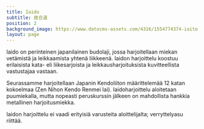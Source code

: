 ```yaml
---
title: Iaido
subtitle: 居合道
position: 2
background_image: https://www.datocms-assets.com/4316/1554774374-iaito.jpg
layout: page
---
```


Iaido on perinteinen japanilainen budolaji, jossa harjoitellaan miekan vetämistä ja leikkaamista yhtenä liikkeenä. Iaidon harjoittelu koostuu erilaisista kata- eli liikesarjoista ja leikkausharjoituksista kuvitteellista vastustajaa vastaan.

Seurassamme harjoitellaan Japanin Kendoliiton määrittelemää 12 katan kokoelmaa (Zen Nihon Kendo Renmei Iai). Iaidoharjoittelu aloitetaan puumiekalla, mutta nopeasti peruskurssin jälkeen on mahdollista hankkia metallinen harjoitusmiekka.

Iaidon harjoittelu ei vaadi erityisiä varusteita aloittelijalta; verryttelyasu riittää.
